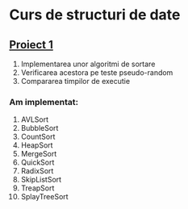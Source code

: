 # Curs de structuri de date

## [Proiect 1](Project1)
1. Implementarea unor algoritmi de sortare
1. Verificarea acestora pe teste pseudo-random
1. Compararea timpilor de executie

### Am implementat:
1. AVLSort
1. BubbleSort
1. CountSort
1. HeapSort
1. MergeSort
1. QuickSort
1. RadixSort
1. SkipListSort
1. TreapSort 
1. SplayTreeSort
